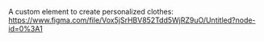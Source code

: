 A custom element to create personalized clothes: https://www.figma.com/file/Vox5jSrHBV852Tdd5WjRZ9uO/Untitled?node-id=0%3A1
